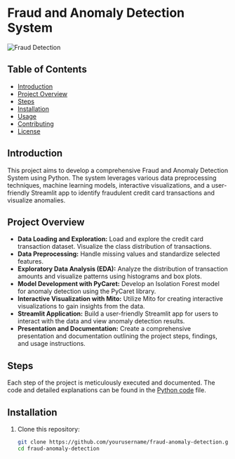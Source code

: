 # Fraud and Anomaly Detection System

![Fraud Detection]((https://assets.website-files.com/5c6283f39ea6205dee7cf941/5e77612699e08415b62b9868_online_payment_fraud-p-2600.jpeg))

## Table of Contents
- [Introduction](#introduction)
- [Project Overview](#project-overview)
- [Steps](#steps)
- [Installation](#installation)
- [Usage](#usage)
- [Contributing](#contributing)
- [License](#license)

## Introduction
This project aims to develop a comprehensive Fraud and Anomaly Detection System using Python. The system leverages various data preprocessing techniques, machine learning models, interactive visualizations, and a user-friendly Streamlit app to identify fraudulent credit card transactions and visualize anomalies.

## Project Overview
- **Data Loading and Exploration:** Load and explore the credit card transaction dataset. Visualize the class distribution of transactions.
- **Data Preprocessing:** Handle missing values and standardize selected features.
- **Exploratory Data Analysis (EDA):** Analyze the distribution of transaction amounts and visualize patterns using histograms and box plots.
- **Model Development with PyCaret:** Develop an Isolation Forest model for anomaly detection using the PyCaret library.
- **Interactive Visualization with Mito:** Utilize Mito for creating interactive visualizations to gain insights from the data.
- **Streamlit Application:** Build a user-friendly Streamlit app for users to interact with the data and view anomaly detection results.
- **Presentation and Documentation:** Create a comprehensive presentation and documentation outlining the project steps, findings, and usage instructions.

## Steps
Each step of the project is meticulously executed and documented. The code and detailed explanations can be found in the [Python code](https://github.com/yourusername/fraud-anomaly-detection/blob/main/fraud_detection.py) file.

## Installation
1. Clone this repository:
   ```bash
   git clone https://github.com/yourusername/fraud-anomaly-detection.git
   cd fraud-anomaly-detection
